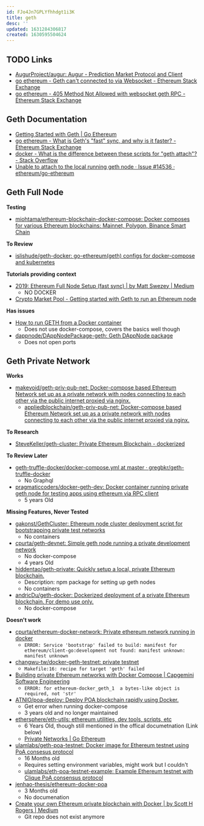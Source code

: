 ```yaml
---
id: FJo4Jn7GPLYfhhdgt1i3K
title: geth
desc: ''
updated: 1631284306817
created: 1630595504624
---
```


## TODO Links

* [AugurProject/augur: Augur - Prediction Market Protocol and Client](https://github.com/AugurProject/augur#docker-images-available)
* [go ethereum - Geth can't connected to via Websocket - Ethereum Stack Exchange](https://ethereum.stackexchange.com/questions/11527/geth-cant-connected-to-via-websocket)
* [go ethereum - 405 Method Not Allowed with websocket geth RPC - Ethereum Stack Exchange](https://ethereum.stackexchange.com/questions/93968/405-method-not-allowed-with-websocket-geth-rpc)

## Geth Documentation

* [Getting Started with Geth | Go Ethereum](https://geth.ethereum.org/docs/getting-started)
* [go ethereum - What is Geth's "fast" sync, and why is it faster? - Ethereum Stack Exchange](https://ethereum.stackexchange.com/questions/1161/what-is-geths-fast-sync-and-why-is-it-faster)
* [docker - What is the difference between these scripts for "geth attach"? - Stack Overflow](https://stackoverflow.com/questions/59942682/what-is-the-difference-between-these-scripts-for-geth-attach)
* [Unable to attach to the local running geth node · Issue #14536 · ethereum/go-ethereum](https://github.com/ethereum/go-ethereum/issues/14536)

## Geth Full Node

**Testing**

* [miohtama/ethereum-blockchain-docker-compose: Docker composes for various Ethereum blockchains: Mainnet, Polygon, Binance Smart Chain](https://github.com/miohtama/ethereum-blockchain-docker-compose)


**To Review**

* [islishude/geth-docker: go-ethereum(geth) configs for docker-compose and kubernetes](https://github.com/islishude/geth-docker)

**Tutorials providing context**

* [2019: Ethereum Full Node Setup (fast sync) | by Matt Swezey | Medium](https://mswezey.medium.com/2019ethereumfullnode-ba6e05ebf363)
  * NO DOCKER
* [Crypto Market Pool - Getting started with Geth to run an Ethereum node](https://cryptomarketpool.com/getting-started-with-geth-to-run-an-ethereum-node/)

**Has issues**

* [How to run GETH from a Docker container](https://www.freecodecamp.org/news/how-to-run-geth-from-a-docker-container-b6d30620ca74/)
  * Does not use docker-compose, covers the basics well though
* [dappnode/DAppNodePackage-geth: Geth DAppNode package](https://github.com/dappnode/dappnodepackage-geth)
  * Does not open ports

## Geth Private Network

**Works**

* [makevoid/geth-priv-pub-net: Docker-compose based Ethereum Network set up as a private network with nodes connecting to each other via the public internet proxied via nginx.](https://github.com/makevoid/geth-priv-pub-net)
  * [appliedblockchain/geth-priv-pub-net: Docker-compose based Ethereum Network set up as a private network with nodes connecting to each other via the public internet proxied via nginx.](https://github.com/appliedblockchain/geth-priv-pub-net)

**To Research**

* [SteveKeller/geth-cluster: Private Ethereum Blockchain - dockerized](https://github.com/SteveKeller/geth-cluster)

**To Review Later**

* [geth-truffle-docker/docker-compose.yml at master · gregbkr/geth-truffle-docker](https://github.com/gregbkr/geth-truffle-docker/blob/master/docker-compose.yml)
  * No Graphql
* [pragmaticcoders/docker-geth-dev: Docker container running private geth node for testing apps using ethereum via RPC client](https://github.com/pragmaticcoders/docker-geth-dev)
  * 5 years Old

**Missing Features, Never Tested**

* [gakonst/GethCluster: Ethereum node cluster deployment script for bootstrapping private test networks](https://github.com/gakonst/GethCluster)
  * No containers
* [cpurta/geth-devnet: Simple geth node running a private development network](https://github.com/cpurta/geth-devnet)
  * No docker-compose
  * 4 years Old
* [hiddentao/geth-private: Quickly setup a local, private Ethereum blockchain.](https://github.com/hiddentao/geth-private)
  * Description: npm package for setting up geth nodes
  * No containers
* [andricDu/geth-docker: Dockerized deployment of a private Ethereum blockchain. For demo use only.](https://github.com/andricDu/geth-docker)
  * No docker-compose

**Doesn't work**

* [cpurta/ethereum-docker-network: Private ethereum network running in docker](https://github.com/cpurta/ethereum-docker-network)
  * `ERROR: Service 'bootstrap' failed to build: manifest for ethereum/client-go:development not found: manifest unknown: manifest unknown`
* [changwu-tw/docker-geth-testnet: private testnet](https://github.com/changwu-tw/docker-geth-testnet)
  * `Makefile:16: recipe for target 'geth' failed`
* [Building private Ethereum networks with Docker Compose | Capgemini Software Engineering](https://capgemini.github.io/blockchain/ethereum-docker-compose/)
  * `ERROR: for ethereum-docker_geth_1  a bytes-like object is required, not 'str'`
* [ATNIO/poa-deploy: Deploy POA blockchain rapidly using Docker.](https://github.com/ATNIO/poa-deploy)
  * Get error when running docker-compose
  * 3 years old and no longer maintained
* [ethersphere/eth-utils: ethereum utilities, dev tools, scripts, etc](https://github.com/ethersphere/eth-utils)
  * 6 Years Old, though still mentioned in the offical documetnation (Link below)
  * [Private Networks | Go Ethereum](https://geth.ethereum.org/docs/interface/private-network)
* [ulamlabs/geth-poa-testnet: Docker image for Ethereum testnet using PoA consesus protocol](https://github.com/ulamlabs/geth-poa-testnet)
  * 16 Months old
  * Requires setting environment variables, might work but I couldn't
  * [ulamlabs/eth-poa-testnet-example: Example Ethereum testnet with Clique PoA consensus protocol](https://github.com/ulamlabs/eth-poa-testnet-example)
* [jenhao-thesis/ethereum-docker-poa](https://github.com/jenhao-thesis/ethereum-docker-poa)
  * 3 Months old
  * No documenation
* [Create your own Ethereum private blockchain with Docker | by Scott H Rogers | Medium](https://medium.com/@scotthrogers/create-your-own-ethereum-private-blockchain-in-30min-with-docker-e422666343cf)
  * Git repo does not exist anymore

